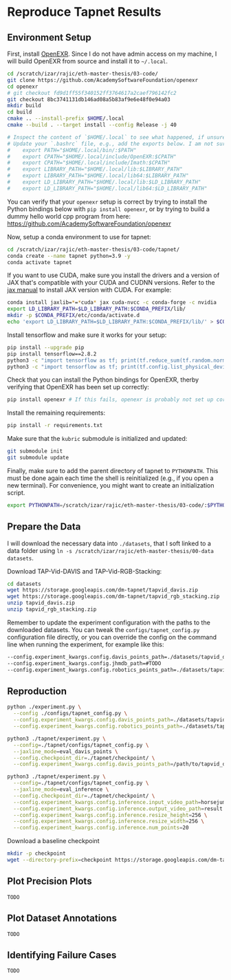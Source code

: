 # Reproduce Tapnet Results

## Environment Setup

First, install [OpenEXR](https://openexr.com/en/latest/). Since I do not
have admin access on my machine, I will build OpenEXR from source and
install it to `~/.local`.
```bash
cd /scratch/izar/rajic/eth-master-thesis/03-code/
git clone https://github.com/AcademySoftwareFoundation/openexr
cd openexr
# git checkout fd9d1ff55f340152ff3764617a2caef796142fc2
git checkout 8bc3741131db146ad08a5b83af9e6e48f0e94a03
mkdir build
cd build
cmake .. --install-prefix $HOME/.local
cmake --build . --target install --config Release -j 40

# Inspect the content of `$HOME/.local` to see what happened, if unsure
# Update your `.bashrc` file, e.g., add the exports below. I am not sure if all are needed.
#    export PATH="$HOME/.local/bin/:$PATH"
#    export CPATH="$HOME/.local/include/OpenEXR:$CPATH"
#    export CPATH="$HOME/.local/include/Imath:$CPATH"
#    export LIBRARY_PATH="$HOME/.local/lib:$LIBRARY_PATH"
#    export LIBRARY_PATH="$HOME/.local/lib64:$LIBRARY_PATH"
#    export LD_LIBRARY_PATH="$HOME/.local/lib:$LD_LIBRARY_PATH"
#    export LD_LIBRARY_PATH="$HOME/.local/lib64:$LD_LIBRARY_PATH"
```

You can verify that your `openexr` setup is correct by trying to install
the Python bindings below with `pip install openexr`, or by trying to
build a dummy hello world cpp program from here:
https://github.com/AcademySoftwareFoundation/openexr

Now, setup a conda environment to use for tapnet:
```bash
cd /scratch/izar/rajic/eth-master-thesis/03-code/tapnet/
conda create --name tapnet python=3.9 -y
conda activate tapnet
```

If you want to use CUDA, make sure you install the drivers and a version
of JAX that's compatible with your CUDA and CUDNN versions. Refer to the
[jax manual](https://github.com/google/jax#pip-installation-gpu-cuda) to
install JAX version with CUDA. For example:
```bash
conda install jaxlib=*=*cuda* jax cuda-nvcc -c conda-forge -c nvidia
export LD_LIBRARY_PATH=$LD_LIBRARY_PATH:$CONDA_PREFIX/lib/
mkdir -p $CONDA_PREFIX/etc/conda/activate.d
echo 'export LD_LIBRARY_PATH=$LD_LIBRARY_PATH:$CONDA_PREFIX/lib/' > $CONDA_PREFIX/etc/conda/activate.d/env_vars.sh
```

Install tensorflow and make sure it works for your setup:
```bash
pip install --upgrade pip
pip install tensorflow==2.8.2
python3 -c "import tensorflow as tf; print(tf.reduce_sum(tf.random.normal([1000, 1000]))); print('TF w/ CPU set up correctly')"
python3 -c "import tensorflow as tf; print(tf.config.list_physical_devices('GPU')); print('TF w/ GPU set up correctly')"
```

Check that you can install the Python bindings for OpenEXR, therby
verifying that OpenEXR has been set up correctly:
```bash
pip install openexr # If this fails, openexr is probably not set up correctly
```

Install the remaining requirements:
```bash
pip install -r requirements.txt
```

Make sure that the `kubric` submodule is initialized and updated:
```bash
git submodule init
git submodule update
```

Finally, make sure to add the parent directory of tapnet to
`PYTHONPATH`. This must be done again each time the shell is
reinitialized (e.g., if you open a new terminal). For convenience, you
might want to create an initialization script.
```bash
export PYTHONPATH=/scratch/izar/rajic/eth-master-thesis/03-code/:$PYTHONPATH
```

## Prepare the Data

I will download the necessary data into `./datasets`, that I soft linked
to a data folder using `ln -s /scratch/izar/rajic/eth-master-thesis/00-data datasets`.

Download TAP-Vid-DAVIS and TAP-Vid-RGB-Stacking:
```bash
cd datasets
wget https://storage.googleapis.com/dm-tapnet/tapvid_davis.zip
wget https://storage.googleapis.com/dm-tapnet/tapvid_rgb_stacking.zip
unzip tapvid_davis.zip
unzip tapvid_rgb_stacking.zip
```

Remember to update the experiment configuration with the paths to the
downloaded datasets. You can tweak the `configs/tapnet_config.py`
configuration file directly, or you can override the config on the
command line when running the experiment, for example like this:
```bash
--config.experiment_kwargs.config.davis_points_path=./datasets/tapvid_davis/tapvid_davis.pkl
--config.experiment_kwargs.config.jhmdb_path=#TODO
--config.experiment_kwargs.config.robotics_points_path=./datasets/tapvid_rgb_stacking/tapvid_rgb_stacking.pkl
```

## Reproduction

```bash
python ./experiment.py \
  --config ./configs/tapnet_config.py \
  --config.experiment_kwargs.config.davis_points_path=./datasets/tapvid_davis/tapvid_davis.pkl \
  --config.experiment_kwargs.config.robotics_points_path=./datasets/tapvid_rgb_stacking/tapvid_rgb_stacking.pkl

python3 ./tapnet/experiment.py \
  --config=./tapnet/configs/tapnet_config.py \
  --jaxline_mode=eval_davis_points \
  --config.checkpoint_dir=./tapnet/checkpoint/ \
  --config.experiment_kwargs.config.davis_points_path=/path/to/tapvid_davis.pkl

python3 ./tapnet/experiment.py \
  --config=./tapnet/configs/tapnet_config.py \
  --jaxline_mode=eval_inference \
  --config.checkpoint_dir=./tapnet/checkpoint/ \
  --config.experiment_kwargs.config.inference.input_video_path=horsejump-high.mp4 \
  --config.experiment_kwargs.config.inference.output_video_path=result.mp4 \
  --config.experiment_kwargs.config.inference.resize_height=256 \
  --config.experiment_kwargs.config.inference.resize_width=256 \
  --config.experiment_kwargs.config.inference.num_points=20
```

Download a baseline checkpoint
```bash
mkdir -p checkpoint
wget --directory-prefix=checkpoint https://storage.googleapis.com/dm-tapnet/checkpoint.npy
```

## Plot Precision Plots

`TODO`

## Plot Dataset Annotations

`TODO`

## Identifying Failure Cases

`TODO`
